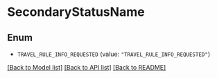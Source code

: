 # SecondaryStatusName

## Enum


* `TRAVEL_RULE_INFO_REQUESTED` (value: `"TRAVEL_RULE_INFO_REQUESTED"`)


[[Back to Model list]](../README.md#documentation-for-models) [[Back to API list]](../README.md#documentation-for-api-endpoints) [[Back to README]](../README.md)


